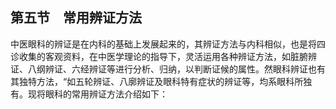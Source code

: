 ## 第五节　常用辨证方法

中医眼科的辨证是在内科的基础上发展起来的，其辨证方法与内科相似，也是将四诊收集的客观资料，在中医学理论的指导下，灵活运用各种辨证方法，如脏腑辨证、八纲辨证、六经辨证等进行分析、归纳，以判断证候的属性。然眼科辨证也有其独特方法，“如五轮辨证、八廓辨证及眼科特有症状的辨证等，均系眼科所独有。现将眼科的常用辨证方法介绍如下：
